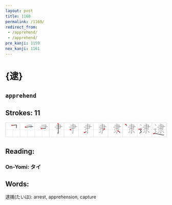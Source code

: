 ```yaml
---
layout: post
title: 1160
permalink: /1160/
redirect_from:
 - /apprehend/
 - /apprehend/
pre_kanji: 1159
nex_kanji: 1161
---
```


# {逮}

## `apprehend`

## Strokes: 11

<div class="stroke"><img src="../images/E980AE.png" /></div>

## Reading:

### On-Yomi: タイ

## Words:

逮捕(たいほ): arrest, apprehension, capture

